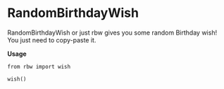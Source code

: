 # RandomBirthdayWish
RandomBirthdayWish or just rbw gives you some random Birthday wish! You just need to copy-paste it.

**Usage**

```
from rbw import wish

wish()
```
